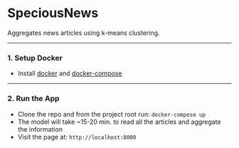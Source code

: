 # SpeciousNews  

Aggregates news articles using k-means clustering.

---
### 1. Setup Docker

- Install [docker](https://docs.docker.com/engine/installation/) and [docker-compose](https://docs.docker.com/compose/install/)

---
### 2. Run the App

- Clone the repo and from the project root run: `docker-compose up`
- The model will take ~15-20 min. to read all the articles and aggregate the information
- Visit the page at: `http://localhost:8000`

